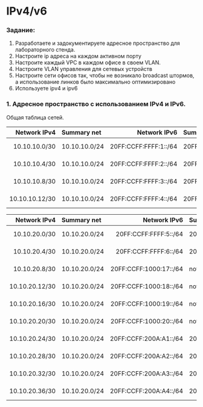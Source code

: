 #  IPv4/v6

###  Задание:

1. Разработаете и задокументируете адресное пространство для лабораторного стенда.
2. Настроите ip адреса на каждом активном порту
3. Настроите каждый VPC в каждом офисе в своем VLAN.
4. Настроите VLAN управления для сетевых устройств
5. Настроите сети офисов так, чтобы не возникало broadcast штормов, а использование линков было максимально оптимизировано
6. Используете ipv4 и ipv6


###  1. Адресное пространство с использованием IPv4 и IPv6.


  Общая таблица сетей.

| Network IPv4     | Summary net    | Network IPv6             | Summary net         | Description   | Eq&port         |
|-----------------:|:---------------|-------------------------:|:--------------------|:-------------:|-----------------|
| 10.10.10.0/30    | 10.10.10.0/24  | 20FF:CCFF:FFFF:1::/64    | 20FF:CCFF:FFFF::/48 | Триада AS 520 | R23e0/1 R25e0/0 |
| 10.10.10.4/30    | 10.10.10.0/24  | 20FF:CCFF:FFFF:2::/64    | 20FF:CCFF:FFFF::/48 | Триада AS 520 | R25e0/2 R26e0/2 |
| 10.10.10.8/30    | 10.10.10.0/24  | 20FF:CCFF:FFFF:3::/64    | 20FF:CCFF:FFFF::/48 | Триада AS 520 | R26e0/0 R24e0/1 |
| 10.10.10.12/30   | 10.10.10.0/24  | 20FF:CCFF:FFFF:4::/64    | 20FF:CCFF:FFFF::/48 | Триада AS 520 | R23e0/2 R24e0/2 |

| Network IPv4     | Summary net    | Network IPv6             | Summary net         | Description   | Eq&port         |
|-----------------:|:---------------|-------------------------:|:--------------------|:-------------:|-----------------|
| 10.10.20.0/30    | 10.10.20.0/24  | 20FF:CCFF:FFFF:5::/64    | 20FF:CCFF:FFFF::/48 | Москва AS 1001| R17e0/3 R20e0/3 |
| 10.10.20.4/30    | 10.10.20.0/24  | 20FF:CCFF:FFFF:6::/64    | 20FF:CCFF:FFFF::/48 | Москва AS 1001| R18e0/3 R19e0/3 |
| 10.10.20.8/30    | 10.10.20.0/24  | 20FF:CCFF:1000:17::/64   | not used            | Москва AS 1001| R5e0/0  R17e0/0 |
| 10.10.20.12/30   | 10.10.20.0/24  | 20FF:CCFF:1000:18::/64   | not used            | Москва AS 1001| R9e0/0  R18e0/0 |
| 10.10.20.16/30   | 10.10.20.0/24  | 20FF:CCFF:1000:19::/64   | not used            | Москва AS 1001| R1e0/0  R19e0/0 |
| 10.10.20.20/30   | 10.10.20.0/24  | 20FF:CCFF:1000:20::/64   | not used            | Москва AS 1001| R13e0/0 R20e0/0 |
| 10.10.20.24/30   | 10.10.20.0/24  | 20FF:CCFF:200A:A1::/64   | 20FF:CCFF:200A::/48 | Москва AS 1001| R9e0/1  R12e0/1 |
| 10.10.20.28/30   | 10.10.20.0/24  | 20FF:CCFF:200A:A2::/64   | 20FF:CCFF:200A::/48 | Москва AS 1001| R11e0/0 R12e0/0 |
| 10.10.20.32/30   | 10.10.20.0/24  | 20FF:CCFF:200A:A3::/64   | 20FF:CCFF:200A::/48 | Москва AS 1001| R9e0/2  R10e0/2 |
| 10.10.20.36/30   | 10.10.20.0/24  | 20FF:CCFF:200A:A4::/64   | 20FF:CCFF:200A::/48 | Москва AS 1001| R10e0/1 R11e0/1 |


